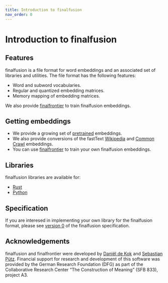 ```yaml
---
title: Introduction to finalfusion
nav_order: 0
---
```


# Introduction to finalfusion

## Features

finalfusion is a file format for word embeddings and an associated set
of libraries and utilities. The file format has the following features:

* Word and subword vocabularies.
* Regular and quantized embedding matrices.
* Memory mapping of embedding matrices.

We also provide
[finalfrontier](https://github.com/finalfusion/finalfrontier) to train
finalfusion embeddings.

## Getting embeddings

* We provide a growing set of [pretrained](pretrained) embeddings.
* We also provide conversions of the fastText
  [Wikipedia](http://www.sfs.uni-tuebingen.de/a3-public-data/finalfusion-fasttext/wiki/)
  and [Common
  Crawl](http://www.sfs.uni-tuebingen.de/a3-public-data/finalfusion-fasttext/cc/)
  embeddings.
* You can use [finalfrontier](finalfrontier) to train your own
  finalfusion embeddings.

## Libraries

finalfusion libraries are available for:

* [Rust](https://docs.rs/finalfusion)
* [Python](python)

## Specification

If you are interesed in implementing your own library for the
finalfusion format, please see [version 0](spec) of the finalfusion
specification.

## Acknowledgements

finalfusion and finalfrontier were developed by [Daniël de
Kok](https://danieldk.eu) and [Sebastian
Pütz](https://github.com/sebpuetz). Financial support for research and
development of this software was provided by the German Research
Foundation (DFG) as part of the Collaborative Research Center “The
Construction of Meaning” (SFB 833), project A3.
